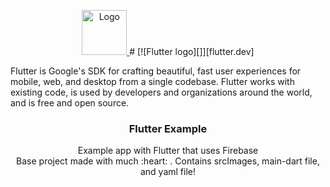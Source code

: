 <p align="center">
  <a href="https://flutter.io/">
    <img src="https://diegolaballos.com/files/images/flutter-icon.jpg" alt="Logo" width=72 height=72>
  </a>
  # [![Flutter logo][]][flutter.dev]
  
  Flutter is Google's SDK for crafting beautiful, fast user experiences for
mobile, web, and desktop from a single codebase. Flutter works with existing
code, is used by developers and organizations around the world, and is free
and open source.


  <h3 align="center">Flutter Example</h3>

  <p align="center">
    Example app with Flutter that uses Firebase
    <br>
    Base project made with much  :heart: . Contains srcImages, main-dart file, and yaml file! 
    <br>
    <br>
   
  </p>
</p>
